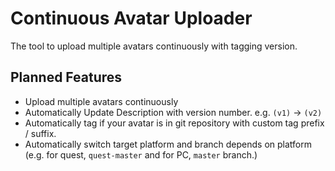 # Continuous Avatar Uploader

The tool to upload multiple avatars continuously with tagging version.

## Planned Features

- Upload multiple avatars continuously
- Automatically Update Description with version number. e.g. `(v1)` -> `(v2)`
- Automatically tag if your avatar is in git repository with custom tag prefix / suffix.
- Automatically switch target platform and branch depends on platform (e.g. for quest, `quest-master` and for PC, `master` branch.)
